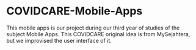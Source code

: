 # COVIDCARE-Mobile-Apps
This mobile apps is our project during our third year of studies of the subject Mobile Apps. This COVIDCARE original idea is from MySejahtera, but we improvised the user interface of it.
